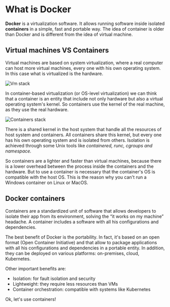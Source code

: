 # What is Docker

**Docker** is a virtualization software. It allows running software inside isolated **containers** in a simple, fast and portable way.
The idea of container is older than Docker and is different from the idea of virtual machine.

## Virtual machines VS Containers

Virtual machines are based on system virtualization, where a real computer can host more virtual machines, every one with his own operating system. In this case what is virtualized is the hardware.

![Vm stack](https://raw.githubusercontent.com/dcc-sapienza/katacoda-scenarios/master/docker/part1/images/vms.png)

In container-based virtualization (or OS-level virtualization) we can think that a container is an entity that include not only hardware but also a virtual operating system's kernel. So containers use the kernel of the real machine, as they use the real hardware.

![Containers stack](https://raw.githubusercontent.com/dcc-sapienza/katacoda-scenarios/master/docker/part1/images/containers.png)

There is a shared kernel in the host system that handle all the resources of host system and containers. All containers share this kernel, but every one has his own operating system and is isolated from others. Isolation is achieved through some Unix tools like *containered, runc, cgroups and namespace.*

So containers are a lighter and faster than virtual machines, because there is a lower overhead between the process inside the containers and the hardware. But to use a container is necessary that the container's OS is compatible with the host OS. This is the reason why you can't run a Windows container on Linux or MacOS.

## Docker containers

Containers are a standardized unit of software that allows developers to isolate their app from its environment, solving the “it works on my machine” headache. A container includes a software with all his configurations and dependencies. 

The best benefit of Docker is the portability. In fact, it's based on an open format (Open Container Initiative) and that allow to package applications with all his configurations and dependencies in a portable entity. In addition, they can be deployed on various platforms: on-premises, cloud, Kubernetes. 

Other important benefits are:
- Isolation: for fault isolation and security
- Lightweight: they require less resources than VMs
- Container orchestration: compatible with systems like Kubernetes


Ok, let's use containers!